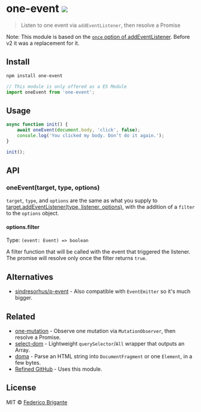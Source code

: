 # one-event [![][badge-gzip]][link-bundlephobia]

[badge-gzip]: https://img.shields.io/bundlephobia/minzip/one-event.svg?label=gzipped
[link-bundlephobia]: https://bundlephobia.com/result?p=one-event

> Listen to one event via `addEventListener`, then resolve a Promise

Note: This module is based on the [`once` option of addEventListener](https://dev.to/cilly_boloe/addeventlistener-once-js-bits-565d). Before v2 it was a replacement for it.

## Install

```sh
npm install one-event
```

```js
// This module is only offered as a ES Module
import oneEvent from 'one-event';
```

## Usage

```js
async function init() {
	await oneEvent(document.body, 'click', false);
	console.log('You clicked my body. Don’t do it again.');
}

init();
```

## API

### oneEvent(target, type, options)

`target`, `type`, and `options` are the same as what you supply to [target.addEventListener(type, listener, options)](https://developer.mozilla.org/en-US/docs/Web/API/EventTarget/addEventListener), with the addition of a `filter` to the `options` object.

#### options.filter

Type: `(event: Event) => boolean`

A filter function that will be called with the event that triggered the listener. The promise will resolve only once the filter returns `true`.

## Alternatives

- [sindresorhus/p-event](https://github.com/sindresorhus/p-event) - Also compatible with `EventEmitter` so it's much bigger.

## Related

- [one-mutation](https://github.com/fregante/one-mutation) - Observe one mutation via `MutationObserver`, then resolve a Promise.
- [select-dom](https://github.com/fregante/select-dom) - Lightweight `querySelector`/`All` wrapper that outputs an Array.
- [doma](https://github.com/fregante/doma) - Parse an HTML string into `DocumentFragment` or one `Element`, in a few bytes.
- [Refined GitHub](https://github.com/refined-github/refined-github) - Uses this module.

## License

MIT © [Federico Brigante](https://fregante.com)
